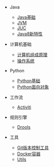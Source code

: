 
* Java

  * [Java基础](./docs/JavaSE.md)
  * [JVM](./docs/JVM.md)
  * [JUC](./docs/JUC.md)
  * [Java8新特性](./docs/JavaSE.md)
* 计算机基础

  * [计算机组成原理](./docs/PrincipleOfComputerComposition.md)
  * [操作系统](./docs/OS.md)
* Python
  - [Python基础](./docs/Python.md)
  - [Python面向对象](./docs/PythonOOP.md)
* 工作流
  - [Activiti](./docs/Activiti.md)

- 规则引擎
  - [Drools](./docs/Drools.md)

- 工具
  - [Git版本控制工具](./docs/Git.md)
  - [Docker容器](./docs/Docker.md)
  - [Utils](./docs/Utils.md)